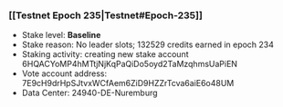 ### [[Testnet Epoch 235|Testnet#Epoch-235]]
* Stake level: **Baseline**
* Stake reason: No leader slots; 132529 credits earned in epoch 234
* Staking activity: creating new stake account 6HQACYoMP4hMTtjNjKqPaQiDo5oyd2TaMzqhmsUaPiEN
* Vote account address: 7E9cH9drHpSJtvxWCfAem6ZiD9HZZrTcva6aiE6o48UM
* Data Center: 24940-DE-Nuremburg